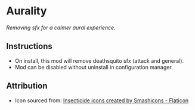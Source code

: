 # Aurality

*Removing sfx for a calmer aural experience.*

## Instructions

  * On install, this mod will remove deathsquito sfx (attack and general).
  * Mod can be disabled without uninstall in configuration manager.

## Attribution

  * Icon sourced from: [Insecticide icons created by Smashicons - Flaticon](https://www.flaticon.com/free-icons/insecticide)
